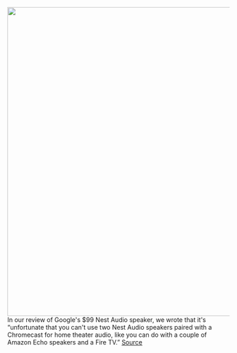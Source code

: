 <img src='https://cdn.vox-cdn.com/thumbor/FLPP73M9EzwjQVnAjD9bjICYRXc=/0x0:6000x4000/1200x800/filters:focal(3629x2408:4589x3368)/cdn.vox-cdn.com/uploads/chorus_image/image/67763033/dseifert-nest-audio-4225-10.0.0.jpeg' width='700px' /><br/>
In our review of Google's $99 Nest Audio speaker, we wrote that it's “unfortunate that you can't use two Nest Audio speakers paired with a Chromecast for home theater audio, like you can do with a couple of Amazon Echo speakers and a Fire TV.”
<a href='https://www.theverge.com/2020/11/9/21557654/google-nest-audio-home-theater-sound-system'> Source <a/>
